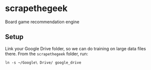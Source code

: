 scrapethegeek
=============

Board game recommendation engine

## Setup

Link your Google Drive folder, so we can do training on large data files there. From the `scrapethegeek` folder, run:

```
ln -s ~/Google\ Drive/ google_drive
```
